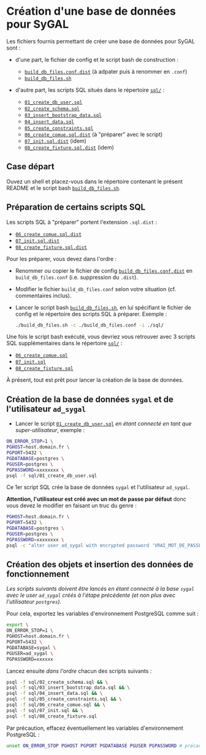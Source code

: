 Création d'une base de données pour SyGAL
=========================================

Les fichiers fournis permettant de créer une base de données pour SyGAL sont :

- d'une part, le fichier de config et le script bash de construction :
    - [`build_db_files.conf.dist`](build_db_files.conf.dist) (à adpater puis à renommer en `.conf`)
    - [`build_db_files.sh`](build_db_files.sh)
    
- d'autre part, les scripts SQL situés dans le répertoire [`sql/`](sql) :
    - [`01_create_db_user.sql`](sql/01_create_db_user.sql)
    - [`02_create_schema.sql`](sql/02_create_schema.sql)
    - [`03_insert_bootstrap_data.sql`](sql/03_insert_bootstrap_data.sql)
    - [`04_insert_data.sql`](sql/04_insert_data.sql)
    - [`05_create_constraints.sql`](sql/05_create_constraints.sql)
    - [`06_create_comue.sql.dist`](sql/06_create_comue.sql.dist) (à "préparer" avec le script) 
    - [`07_init.sql.dist`](sql/07_init.sql.dist) (idem)
    - [`08_create_fixture.sql.dist`](sql/08_create_fixture.sql.dist) (idem)
    

## Case départ

Ouvez un shell et placez-vous dans le répertoire contenant le présent README et le script bash 
[`build_db_files.sh`](build_db_files.sh).


## Préparation de certains scripts SQL

Les scripts SQL à "préparer" portent l'extension `.sql.dist` :
  - [`06_create_comue.sql.dist`](sql/06_create_comue.sql.dist)
  - [`07_init.sql.dist`](sql/07_init.sql.dist)
  - [`08_create_fixture.sql.dist`](sql/08_create_fixture.sql.dist)

Pour les préparer, vous devez dans l'ordre :

- Renommer ou copier le fichier de config [`build_db_files.conf.dist`](build_db_files.conf.dist) en
  `build_db_files.conf` (i.e. suppression du `.dist`).

- Modifier le fichier `build_db_files.conf` selon votre situation (cf. commentaires inclus).
   
- Lancer le script bash [`build_db_files.sh`](build_db_files.sh), en lui spécifiant le fichier de config
   et le répertoire des scripts SQL à préparer. 
   Exemple :
    ```bash
    ./build_db_files.sh -c ./build_db_files.conf -i ./sql/
    ```

Une fois le script bash exécuté, vous devriez vous retrouver avec 3 scripts SQL supplémentaires dans le répertoire 
[`sql/`](sql) :
  - [`06_create_comue.sql`](sql/06_create_comue.sql)
  - [`07_init.sql`](sql/07_init.sql)
  - [`08_create_fixture.sql`](sql/08_create_fixture.sql)

À présent, tout est prêt pour lancer la création de la base de données.


## Création de la base de données `sygal` et de l'utilisateur `ad_sygal`

- Lancer le script [`01_create_db_user.sql`](sql/01_create_db_user.sql) *en étant connecté en tant que 
  super-utilisateur*, exemple :

```bash
ON_ERROR_STOP=1 \
PGHOST=host.domain.fr \
PGPORT=5432 \
PGDATABASE=postgres \
PGUSER=postgres \
PGPASSWORD=xxxxxxxx \
psql -f sql/01_create_db_user.sql
```

Ce 1er script SQL crée la base de données `sygal` et l'utilisateur `ad_sygal`. 

**Attention, l'utilisateur est créé avec un mot de passe par défaut** donc vous devez le modifier en faisant un 
truc du genre :
```bash
PGHOST=host.domain.fr \
PGPORT=5432 \
PGDATABASE=postgres \
PGUSER=postgres \
PGPASSWORD=xxxxxxxx \
psql -c "alter user ad_sygal with encrypted password 'VRAI_MOT_DE_PASSE'"
```


## Création des objets et insertion des données de fonctionnement

*Les scripts suivants doivent être lancés en étant connecté à la base `sygal` avec le user `ad_sygal`
créés à l'étape précédente (et non plus avec l'utilisateur `postgres`).*

Pour cela, exportez les variables d'environnement PostgreSQL comme suit :
```bash
export \
ON_ERROR_STOP=1 \
PGHOST=host.domain.fr \
PGPORT=5432 \
PGDATABASE=sygal \
PGUSER=ad_sygal \
PGPASSWORD=xxxxxx
```

Lancez ensuite *dans l'ordre* chacun des scripts suivants :

```bash
psql -f sql/02_create_schema.sql && \
psql -f sql/03_insert_bootstrap_data.sql && \
psql -f sql/04_insert_data.sql && \
psql -f sql/05_create_constraints.sql && \
psql -f sql/06_create_comue.sql && \
psql -f sql/07_init.sql && \
psql -f sql/08_create_fixture.sql
```

Par précaution, effacez éventuellement les variables d'environnement PostgreSQL :

```bash
unset ON_ERROR_STOP PGHOST PGPORT PGDATABASE PGUSER PGPASSWORD # précaution
```

